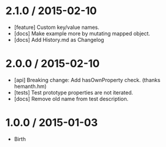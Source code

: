 2.1.0 / 2015-02-10
==================

  * [feature] Custom key/value names.
  * [docs] Make example more by mutating mapped object.
  * [docs] Add History.md as Changelog

2.0.0 / 2015-02-10
==================

  * [api] Breaking change: Add hasOwnProperty check. (thanks hemanth.hm)
  * [tests] Test prototype properties are not iterated.
  * [docs] Remove old name from test description.

1.0.0 / 2015-01-03
==================

  * Birth

